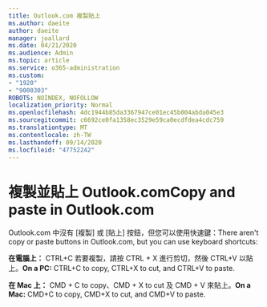 ```yaml
---
title: Outlook.com 複製貼上
ms.author: daeite
author: daeite
manager: joallard
ms.date: 04/21/2020
ms.audience: Admin
ms.topic: article
ms.service: o365-administration
ms.custom:
- "1920"
- "9000303"
ROBOTS: NOINDEX, NOFOLLOW
localization_priority: Normal
ms.openlocfilehash: 4dc1944b85da3367947ce01ec45b004abda045e3
ms.sourcegitcommit: c6692ce0fa1358ec3529e59ca0ecdfdea4cdc759
ms.translationtype: MT
ms.contentlocale: zh-TW
ms.lasthandoff: 09/14/2020
ms.locfileid: "47752242"
---
```

# <a name="copy-and-paste-in-outlookcom"></a><span data-ttu-id="41836-102">複製並貼上 Outlook.com</span><span class="sxs-lookup"><span data-stu-id="41836-102">Copy and paste in Outlook.com</span></span>

<span data-ttu-id="41836-103">Outlook.com 中沒有 [複製] 或 [貼上] 按鈕，但您可以使用快速鍵：</span><span class="sxs-lookup"><span data-stu-id="41836-103">There aren't copy or paste buttons in Outlook.com, but you can use keyboard shortcuts:</span></span>

<span data-ttu-id="41836-104">**在電腦上：** CTRL+C 若要複製，請按 CTRL + X 進行剪切，然後 CTRL+V 以貼上。</span><span class="sxs-lookup"><span data-stu-id="41836-104">**On a PC:** CTRL+C to copy, CTRL+X to cut, and CTRL+V to paste.</span></span>

<span data-ttu-id="41836-105">**在 Mac 上：** CMD + C to copy、CMD + X to cut 及 CMD + V 來貼上。</span><span class="sxs-lookup"><span data-stu-id="41836-105">**On a Mac:** CMD+C to copy, CMD+X to cut, and CMD+V to paste.</span></span>